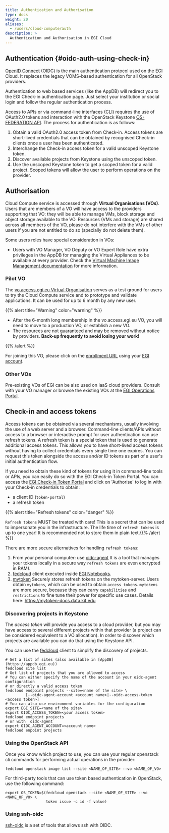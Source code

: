 ```yaml
---
title: Authentication and Authorisation
type: docs
weight: 20
aliases:
  - /users/cloud-compute/auth
description: >
  Authentication and Authorisation in EGI Cloud
---
```


## Authentication {#oidc-auth-using-check-in}

[OpenID Connect](http://openid.net/connect/) (OIDC) is the main authentication protocol
used on the EGI Cloud. It replaces the legacy VOMS-based authentication for all
OpenStack providers.

Authentication to web based services (like the AppDB) will redirect you to the
EGI Check-in authentication page. Just select your institution or social login
and follow the regular authentication process.

Access to APIs or via command-line interfaces (CLI) requires the use of OAuth2.0
tokens and interaction with the OpenStack Keystone
[OS-FEDERATION API](https://developer.openstack.org/api-ref/identity/v3-ext/index.html#os-federation-api).
The process for authentication is as follows:

1. Obtain a valid OAuth2.0 access token from Check-in. Access tokens are
   short-lived credentials that can be obtained by recognised Check-in clients
   once a user has been authenticated.
1. Interchange the Check-in access token for a valid unscoped Keystone token.
1. Discover available projects from Keystone using the unscoped token.
1. Use the unscoped Keystone token to get a scoped token for a valid project.
   Scoped tokens will allow the user to perform operations on the provider.

## Authorisation

Cloud Compute service is accessed through **Virtual Organisations (VOs)**. Users
that are members of a VO will have access to the providers supporting that VO:
they will be able to manage VMs, block storage and object storage available to
the VO. Resources (VMs and storage) are shared across all members of the VO,
please do not interfere with the VMs of other users if you are not entitled to
do so (specially do not delete them).

Some users roles have special consideration in VOs:

- Users with VO Manager, VO Deputy or VO Expert Role have extra privileges in
  the AppDB for managing the Virtual Appliances to be available at every
  provider. Check the [Virtual Machine Image Management documentation](../images)
  for more information.

### Pilot VO

The
[vo.access.egi.eu Virtual Organisation](https://operations-portal.egi.eu/vo/view/voname/vo.access.egi.eu)
serves as a test ground for users to try the Cloud Compute service and to
prototype and validate applications. It can be used for up to 6 month by any new
user.

{{% alert title="Warning" color="warning" %}}

- After the 6-month long membership in the vo.access.egi.eu VO, you will need to
  move to a production VO, or establish a new VO.
- The resources are not guaranteed and may be removed without notice by
  providers. **Back-up frequently to avoid losing your work!**

{{% /alert %}}

For joining this VO, please click on the
[enrollment URL](https://aai.egi.eu/registry/co_petitions/start/coef:240)
using your [EGI account](../../../aai/check-in/).

### Other VOs

Pre-existing VOs of EGI can be also used on IaaS cloud providers. Consult with
your VO manager or browse the existing VOs at the
[EGI Operations Portal](https://operations-portal.egi.eu/vo/a/list).

## Check-in and access tokens

Access tokens can be obtained via several mechanisms, usually involving the use
of a web server and a browser. Command-line clients/APIs without access to a
browser or interactive prompt for user authentication can use refresh tokens. A
refresh token is a special token that is used to generate additional access
tokens. This allows you to have short-lived access tokens without having to
collect credentials every single time one expires. You can request this token
alongside the access and/or ID tokens as part of a user's initial authentication
flow.

If you need to obtain these kind of tokens for using it in command-line tools or APIs,
you can easily do so with the EGI Check-in Token Portal. You can access the
[EGI Check-in Token Portal](https://aai.egi.eu/token) and click on
\'Authorise\' to log in with your Check-in credentials to obtain:

- a client ID (`token-portal`)
- a refresh token

{{% alert title="Refresh tokens" color="danger" %}}

`Refresh tokens` MUST be treated with care! This is a secret that can be used to
impersonate you in the infrastructure. The life time of `refresh tokens` is up to one year!
It is recommended not to store them in
plain text.{{% /alert %}}

There are more secure alternatives for handling `refresh tokens`:

1. From your personal computer: use
  [oidc-agent](https://indigo-dc.gitbook.io/oidc-agent/user/oidc-gen/provider/egi)
  It is a tool that manages your tokens locally in a secure way `refresh
  tokens` are even encrypted in RAM).
2. [fedcloud](https://fedcloudclient.fedcloud.eu/) client executed inside
  [EGI Notebooks](../../../dev-env/notebooks/integration/#fedcloud-client).
3. [mytoken](https://mytoken.data.kit.edu) Securely stores refresh tokens
   on the mytoken-server. Users obtain `mytokens`, which can be used to
   obtain `access tokens`. `mytokens` are more secure, because they can
   carry `capabilities` and `restrictions` to fine tune their power for
   specific use cases. Details here: <https://mytoken-docs.data.kit.edu>

### Discovering projects in Keystone

The _access token_ will provide you access to a cloud provider, but you may have
access to several different projects within that provider (a project can be
considered equivalent to a VO allocation). In order to discover which projects
are available you can do that using the Keystone API.

You can use the [fedcloud](https://fedcloudclient.fedcloud.eu/) client to
simplify the discovery of projects.

```shell
# Get a list of sites (also available in [AppDB](https://appdb.egi.eu))
fedcloud site list
# Get list of projects that you are allowed to access
# You can either specify the name of the account in your oidc-agent configuration
# or directly a valid access token
fedcloud endpoint projects --site=<name of the site> \
         [--oidc-agent-account <account name>|--oidc-access-token <access token>]
# You can also use environment variables for the configuration
export EGI_SITE=<name of the site>
export OIDC_ACCESS_TOKEN=<your access token>
fedcloud endpoint projects
# or with  oidc-agent
export OIDC_AGENT_ACCOUNT=<account name>
fedcloud enpoint projects
```

### Using the OpenStack API

Once you know which project to use, you can use your regular openstack cli
commands for performing actual operations in the provider:

```shell
fedcloud openstack image list --site <NAME_OF_SITE> --vo <NAME_OF_VO>
```

For third-party tools that can use token based authentication in OpenStack, use
the following command:

```shell
export OS_TOKEN=$(fedcloud openstack --site <NAME_OF_SITE> --vo <NAME_OF_VO> \
                  token issue -c id -f value)
```

### Using ssh-oidc

[ssh-oidc](https://github.com/EOSC-synergy/ssh-oidc) is a set of tools that
allows ssh with OIDC.
